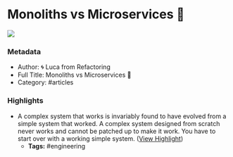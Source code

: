# Monoliths vs Microservices 🗿

![](https://readwise-assets.s3.amazonaws.com/static/images/article3.5c705a01b476.png)

### Metadata

- Author: 🌀 Luca from Refactoring
- Full Title: Monoliths vs Microservices 🗿
- Category: #articles

### Highlights

- A complex system that works is invariably found to have evolved from a simple system that worked. A complex system designed from scratch never works and cannot be patched up to make it work. You have to start over with a working simple system. ([View Highlight](https://read.readwise.io/read/01ghsezzv47x99n6k1t1t9tvc6))
    - **Tags:** #engineering

